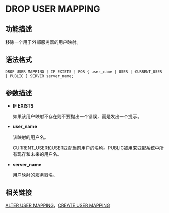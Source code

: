 # DROP USER MAPPING

## 功能描述<a name="zh-cn_topic_0283136651_section152751851406"></a>

移除一个用于外部服务器的用户映射。

## 语法格式<a name="zh-cn_topic_0283136651_section4460205915011"></a>

```
DROP USER MAPPING [ IF EXISTS ] FOR { user_name | USER | CURRENT_USER | PUBLIC } SERVER server_name;
```

## 参数描述<a name="zh-cn_topic_0283136651_section115661681112"></a>

-   **IF EXISTS**

    如果该用户映射不存在则不要抛出一个错误，而是发出一个提示。

-   **user\_name**

    该映射的用户名。

    CURRENT\_USER和USER匹配当前用户的名称。PUBLIC被用来匹配系统中所有现存和未来的用户名。

-   **server\_name**

    用户映射的服务器名。


## 相关链接<a name="zh-cn_topic_0283136651_section17590015119"></a>

[ALTER USER MAPPING](ALTER-USER-MAPPING.md)，[CREATE USER MAPPING](CREATE-USER-MAPPING.md)

